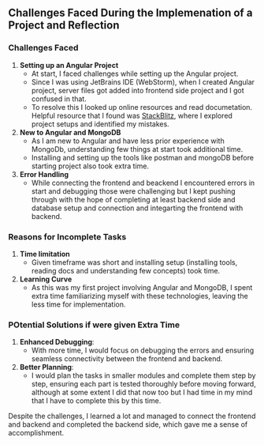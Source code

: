 ## Challenges Faced During the Implemenation of a Project and Reflection 

### Challenges Faced
1. **Setting up an Angular Project**
   - At start, I faced challenges while setting up the Angular project.
   - Since I was using JetBrains IDE (WebStorm), when I created Angular project, server files got added into frontend side project and I got confused in that.
   - To resolve this I looked up online resources and read documetation. Helpful resource that I found was [StackBlitz](https://stackblitz.com/), where I explored project setups and identified my mistakes.
2. **New to Angular and MongoDB**
   - As I am new to Angular and have less prior experience with MongoDb, understanding few things at start took additional time.
   - Installing and setting up the tools like postman and mongoDB before starting project also took extra time.
3. **Error Handling**
   - While connecting the frontend and beackend I encountered errors in start and debugging those were challenging but I kept pushing through with the hope of completing at least backend side and database setup and connection and integarting the frontend with backend.
  
### Reasons for Incomplete Tasks
1. **Time limitation**
   - Given timeframe was short and installing setup (installing tools, reading docs and understanding few concepts) took time.
2. **Learning Curve**
   - As this was my first project involving Angular and MongoDB, I spent extra time familiarizing myself with these technologies, leaving the less time for implementation.

### POtential Solutions if were given Extra Time
1. **Enhanced Debugging**:
   - With more time, I would focus on debugging the errors and ensuring seamless connectivity between the frontend and backend.
2. **Better Planning**:
   - I would plan the tasks in smaller modules and complete them step by step, ensuring each part is tested thoroughly before moving forward, although at some extent I did that now too but I had time in my mind that I have to complete this by this time.

Despite the challenges, I learned a lot and managed to connect the frontend and backend and completed the backend side, which gave me a sense of accomplishment.

